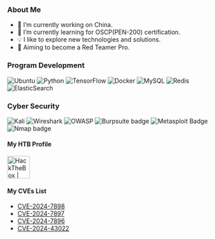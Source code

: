 <!-- Banner -->

<!-- About -->
### **About Me**
- 🔭 I’m currently working on China.
- 🌱 I’m currently learning for OSCP(PEN-200) certification.
- 💡 I like to explore new technologies and solutions.
- 🔺 Aiming to become a Red Teamer Pro.
<!-- 
- 💻 Currently in the process of entrepreneurship about growth hacking: [「Biotech Growth Hacker」](https://biotech-growth-hacker.github.io/)
 -->
 
<!-- Program Development Skills -->
### **Program Development**
![Ubuntu](https://img.shields.io/badge/Ubuntu-E95420?style=for-the-badge&logo=ubuntu&logoColor=white) ![Python](https://img.shields.io/badge/python-3670A0?style=for-the-badge&logo=python&logoColor=ffdd54) ![TensorFlow](https://img.shields.io/static/v1?style=for-the-badge&message=TensorFlow&color=FF6F00&logo=TensorFlow&logoColor=FFFFFF&label=) ![Docker](https://img.shields.io/badge/docker-%230db7ed.svg?style=for-the-badge&logo=docker&logoColor=white) ![MySQL](https://img.shields.io/badge/MySQL-00000F?style=for-the-badge&logo=mysql&logoColor=white) ![Redis](https://img.shields.io/badge/redis-%23DD0031.svg?style=for-the-badge&logo=redis&logoColor=white) ![ElasticSearch](https://img.shields.io/badge/-ElasticSearch-005571?style=for-the-badge&logo=elasticsearch)

<!-- Cyber Security Skills -->
### **Cyber Security**

![Kali](https://img.shields.io/badge/Kali-268BEE?style=for-the-badge&logo=kalilinux&logoColor=white) ![Wireshark](https://img.shields.io/static/v1?style=for-the-badge&message=Wireshark&color=1679A7&logo=Wireshark&logoColor=FFFFFF&label=) ![OWASP](https://img.shields.io/static/v1?style=for-the-badge&message=OWASP&color=000000&logo=OWASP&logoColor=FFFFFF&label=) ![Burpsuite badge](https://img.shields.io/badge/burp_suite-FF4500?style=for-the-badge)
![Metasploit Badge](https://img.shields.io/badge/Metasploit-007396?style=for-the-badge)
![Nmap badge](https://img.shields.io/badge/nmap-4F0599?style=for-the-badge)  

<!-- Cyber Security Profile -->
#### **My HTB Profile**
<!-- <a href="https://tryhackme.com/p/b0rgch3n"><img src="https://tryhackme-badges.s3.amazonaws.com/b0rgch3n.png?" style="height: 52px" alt="TryHackMe | b0rgch3n"></a> -->
<a href="https://app.hackthebox.com/profile/471185"><img src="https://www.hackthebox.eu/badge/image/471185"  style="height: 52px" alt="HackTheBox | b0rgch3n"></img></a>

#### **My CVEs List**
+ [CVE-2024-7898](https://www.cve.org/CVERecord?id=CVE-2024-7898)
+ [CVE-2024-7897](https://www.cve.org/CVERecord?id=CVE-2024-7897) 
+ [CVE-2024-7896](https://www.cve.org/CVERecord?id=CVE-2024-7896)
+ [CVE-2024-43022](https://www.cve.org/CVERecord?id=CVE-2024-43022)

<!-- Github Stats -->
<!-- 
#### Github Stats
<img src="https://github-readme-stats.vercel.app/api?username=b0rgch3n&show_icons=true&theme=dracula&count_private=true&hide_border=true"/>
-->

<!-- Business Support -->
<!-- 
#### Business Support: Customer Prospecting  

- ✨ With 5 years' data mining experience, I specialize in precise customer prospecting in biopharmaceuticals.   
- ✨ My comprehensive solution addresses challenges in finding potential customers, saving you time and resources.   
- ✨ Contact me for inquiries and customizations to optimize your biopharmaceutical customer prospecting.  
-->
